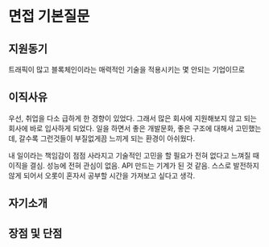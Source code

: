 # 면접 기본질문

## 지원동기

트래픽이 많고 블록체인이라는 매력적인 기술을 적용시키는 몇 안되는 기업이므로

## 이직사유

우선, 취업을 다소 급하게 한 경향이 있었다. 그래서 많은 회사에 지원해보지 않고 되는 회사에 바로 입사하게 되었다. 일을 하면서 좋은 개발문화, 좋은 구조에 대해서 고민했는데, 갈수록 그런것들이 부질없게끔 느끼게 되는 환경이 아쉬웠다.

내 일이라는 책임감이 점점 사라지고 기술적인 고민을 할 필요가 전혀 없다고 느껴질 때 이직을 결심. 성능에 전혀 관심이 없음. API 만드는 기계가 된 것 같음. 스스로 발전하지 않게 되어서 오롯이 혼자서 공부할 시간을 가져보고 싶다고 생각.

## 자기소개


## 장점 및 단점



